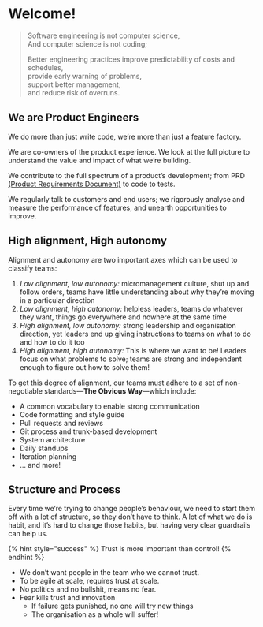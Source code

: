 # Welcome!

> Software engineering is not computer science,  
> And computer science is not coding;
>
> Better engineering practices improve predictability of costs and schedules,  
> provide early warning of problems,  
> support better management,  
> and reduce risk of overruns.

## We are Product Engineers

We do more than just write code, we’re more than just a feature factory.

We are co-owners of the product experience. We look at the full picture to understand the value and impact of what we’re building.

We contribute to the full spectrum of a product’s development; from PRD [\(Product Requirements Document\)](https://en.wikipedia.org/wiki/Product_requirements_document) to code to tests.

We regularly talk to customers and end users; we rigorously analyse and measure the performance of features, and unearth opportunities to improve.

## High alignment, High autonomy

Alignment and autonomy are two important axes which can be used to classify teams:

1. _Low alignment, low autonomy:_ micromanagement culture, shut up and follow orders, teams have little understanding about why they’re moving in a particular direction
2. _Low alignment, high autonomy:_ helpless leaders, teams do whatever they want, things go everywhere and nowhere at the same time
3. _High alignment, low autonomy:_ strong leadership and organisation direction, yet leaders end up giving instructions to teams on what to do and how to do it too
4. _High alignment, high autonomy:_ This is where we want to be! Leaders focus on what problems to solve; teams are strong and independent enough to figure out how to solve them!

To get this degree of alignment, our teams must adhere to a set of non-negotiable standards—**The Obvious Way**—which include:

* A common vocabulary to enable strong communication
* Code formatting and style guide
* Pull requests and reviews
* Git process and trunk-based development 
* System architecture
* Daily standups 
* Iteration planning 
* … and more!

## Structure and Process

Every time we’re trying to change people’s behaviour, we need to start them off with a lot of structure, so they don’t have to think. A lot of what we do is habit, and it’s hard to change those habits, but having very clear guardrails can help us.

{% hint style="success" %}
Trust is more important than control!
{% endhint %}

* We don’t want people in the team who we cannot trust.
* To be agile at scale, requires trust at scale.
* No politics and no bullshit, means no fear.
* Fear kills trust and innovation
  * If failure gets punished, no one will try new things
  * The organisation as a whole will suffer! 

